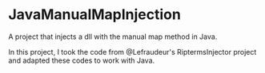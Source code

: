 # JavaManualMapInjection
A project that injects a dll with the manual map method in Java.

In this project, I took the code from @Lefraudeur's RiptermsInjector project and adapted these codes to work with Java.
